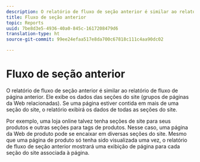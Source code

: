 ```yaml
---
description: O relatório de fluxo de seção anterior é similar ao relatório de fluxo de página anterior. Ele exibe os dados das seções do site (grupos de páginas da Web relacionadas). Se uma página estiver contida em mais de uma seção do site, o relatório exibirá os dados de todas as seções do site.
title: Fluxo de seção anterior
topic: Reports
uuid: 7be8d3e5-4936-40a0-845c-1617208479d6
translation-type: ht
source-git-commit: 99ee24efaa517e8da700c67818c111c4aa90dc02

---
```



# Fluxo de seção anterior

O relatório de fluxo de seção anterior é similar ao relatório de fluxo de página anterior. Ele exibe os dados das seções do site (grupos de páginas da Web relacionadas). Se uma página estiver contida em mais de uma seção do site, o relatório exibirá os dados de todas as seções do site.

Por exemplo, uma loja online talvez tenha seções de site para seus produtos e outras seções para tags de produtos. Nesse caso, uma página da Web de produto pode se encaixar em diversas seções do site. Mesmo que uma página de produto só tenha sido visualizada uma vez, o relatório de fluxo de seção anterior mostrará uma exibição de página para cada seção do site associada à página.
